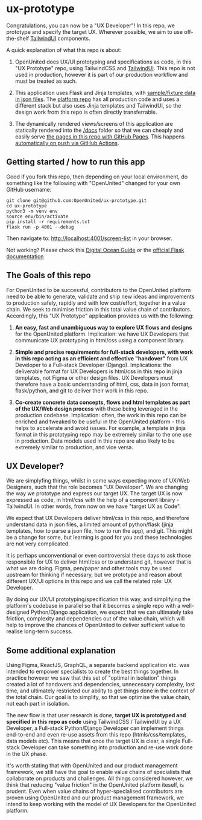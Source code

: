 # ux-prototype

Congratulations, you can now be a "UX Developer"! In this repo, we prototype and specify the target UX. Wherever possible, we aim to use off-the-shelf [TailwindUI](https://tailwindui.com/) components.

A quick explanation of what this repo is about:

1) OpenUnited does UX/UI prototyping and specifications as code, in this "UX Prototype" repo, using TailwindCSS and [TailwindUI](https://tailwindui.com/). This repo is not used in production, however it is part of our production workflow and must be treated as such. 

2) This application uses Flask and Jinja templates, with [sample/fixture data in json files](https://github.com/OpenUnited/ux-prototype/tree/main/data-sets). The [platform repo](https://github.com/OpenUnited/platform) has all production code and uses a different stack but also uses Jinja templates and TailwindUI, so the design work from this repo is often directly transferrable.

3) The dynamically rendered views/screens of this application are statically rendered into the [/docs](https://github.com/OpenUnited/ux-prototype/tree/main/docs) folder so that we can cheaply and easily serve [the pages in this repo with GitHub Pages](https://openunited.github.io/ux-prototype/screen-list/). This happens [automatically on push via GitHub Actions](https://github.com/OpenUnited/ux-prototype/blob/main/.github/workflows/generate_static.yml).

## Getting started / how to run this app

Good if you fork this repo, then depending on your local environment, do something like the following with "OpenUnited" changed for your own GitHub username:

```
git clone git@github.com:OpenUnited/ux-prototype.git
cd ux-prototype
python3 -m venv env
source env/bin/activate
pip install -r requirements.txt
flask run -p 4001 --debug
```

Then navigate to: [http://localhost:4001/screen-list](http://localhost:4001/screen-list) in your browser.


Not working? Please check this [Digital Ocean Guide](https://www.digitalocean.com/community/tutorials/how-to-make-a-web-application-using-flask-in-python-3) or the [official Flask documentation](https://flask.palletsprojects.com/en/2.3.x/)


## The Goals of this repo

For OpenUnited to be successful, contributors to the OpenUnited platform need to be able to generate, validate and ship new ideas and improvements to production safely, rapidly and with low cost/effort, together in a value chain. We seek to minimise friction in this total value chain of contributors. Accordingly, this "UX Prototype" application provides us with the following:

1) **An easy, fast and unambiguous way to explore UX flows and designs** for the OpenUnited platform. Implication: we have UX Developers that communicate UX prototyping in html/css using a component library. 

2) **Simple and precise requirements for full-stack developers, with work in this repo acting as an efficient and effective "handover"** from UX Developer to a Full-stack Developer (Django). Implications: the deliverable format for UX Developers is html/css in this repo in jinja templates, not Figma or other design files. UX Developers must therefore have a basic understanding of html, css, data in json format, flask/python, and git to deliver their work in this repo.

3) **Co-create concrete data concepts, flows and html templates as part of the UX/Web design process** with these being leveraged in the production codebase. Implication: often, the work in this repo can be enriched and tweaked to be useful in the OpenUnited platform - this helps to accelerate and avoid issues. For example, a template in jinja format in this prototyping repo may be extremely similar to the one use in production. Data models used in this repo are also likely to be extremely similar to production, and vice versa.

## UX Developer?

We are simplyfing things, whilst in some ways expecting more of UX/Web Designers, such that the role becomes "UX Developer". We are changing the way we prototype and express our target UX. The target UX is now expressed as code, in html/css with the help of a component library - TailwindUI. In other words, from now on we have "target UX as Code".

We expect that UX Developers deliver html/css in this repo, and therefore understand data in json files, a limited amount of python/flask (jinja templates, how to parse a json file, how to run the app), and git. This might be a change for some, but learning is good for you and these technologies are not very complicated.

It is perhaps unconventional or even controversial these days to ask those responsible for UX to deliver html/css or to understand git, however that is what we are doing. Figma, pen/paper and other tools may be used upstream for thinking if necessary, but we prototype and reason about different UX/UI options in this repo and we call the related role: UX Developer.

By doing our UX/UI prototyping/specification this way, and simplifying the platform's codebase in parallel so that it becomes a single repo with a well-designed Python/Django application, we expect that we can ultimately take friction, complexity and dependencies out of the value chain, which will help to improve the chances of OpenUnited to deliver sufficient value to realise long-term success.

## Some additional explanation

Using Figma, ReactJS, GraphQL, a separate backend application etc. was intended to empower specialists to create the best things together. In practice however we saw that this set of "optimal in isolation" things created a lot of handovers and dependencies, unnecessary complexity, lost time, and ultimately restricted our ability to get things done in the context of the total chain. Our goal is to simplify, so that we optimise the value chain, not each part in isolation.

The new flow is that  user research is done, **target UX is prototyped and specified in this repo as code** using TailwindCSS / TailwindUI by a UX Developer, a Full-stack Python/Django Developer can implement things end-to-end and even re-use assets from this repo (htmls/css/templates, data models etc). This means that once the target UX is clear, a single Full-stack Developer can take something into production and re-use work done in the UX phase.

It's worth stating that with OpenUnited and our product management framework, we still have the goal to enable value chains of specialists that collaborate on products and challenges. All things considered however, we think that reducing "value friction" in the OpenUnited platform iteself, is prudent. Even when value chains of hyper-specialised contributors are proven using OpenUnited and our product management framework, we intend to keep working with the model of UX Developers for the OpenUnited platform.
